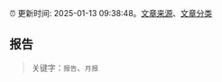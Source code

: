 :alarm_clock: 更新时间: 2025-01-13 09:38:48。[文章来源](/README.md)、[文章分类](/TAGS.md)

## 报告


> 关键字：`报告`、`月报`




